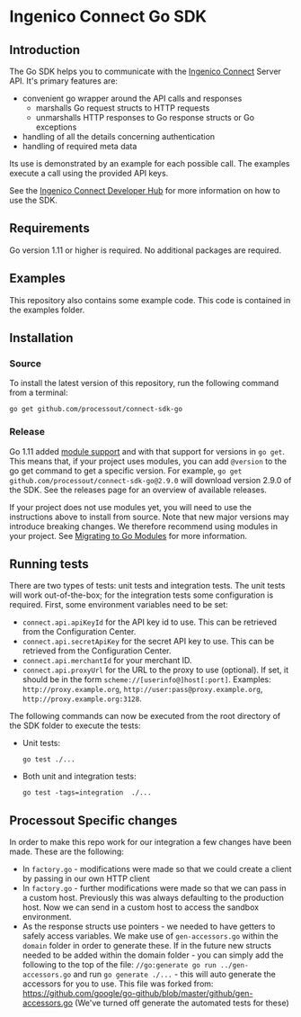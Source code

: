 # Ingenico Connect Go SDK

## Introduction

The Go SDK helps you to communicate with the [Ingenico Connect](https://epayments.developer-ingenico.com/) Server API. It's primary features are:

* convenient go wrapper around the API calls and responses
    * marshalls Go request structs to HTTP requests
    * unmarshalls HTTP responses to Go response structs or Go exceptions
* handling of all the details concerning authentication
* handling of required meta data

Its use is demonstrated by an example for each possible call. The examples execute a call using the provided API keys.

See the [Ingenico Connect Developer Hub](https://epayments.developer-ingenico.com/documentation/sdk/server/go/) for more information on how to use the SDK.

## Requirements

Go version 1.11 or higher is required. No additional packages are required.

## Examples

This repository also contains some example code. This code is contained in the examples folder.

## Installation

### Source

To install the latest version of this repository, run the following command from a terminal:

    go get github.com/processout/connect-sdk-go

### Release

Go 1.11 added [module support](https://blog.golang.org/using-go-modules) and with that support for versions in `go get`. This means that, if your project uses modules, you can add `@version` to the go get command to get a specific version. For example, `go get github.com/processout/connect-sdk-go@2.9.0` will download version 2.9.0 of the SDK. See the releases page for an overview of available releases.

If your project does not use modules yet, you will need to use the instructions above to install from source. Note that new major versions may introduce breaking changes. We therefore recommend using modules in your project. See [Migrating to Go Modules](https://blog.golang.org/migrating-to-go-modules) for more information.

## Running tests

There are two types of tests: unit tests and integration tests. The unit tests will work out-of-the-box; for the integration tests some configuration is required. First, some environment variables need to be set:

* `connect.api.apiKeyId` for the API key id to use. This can be retrieved from the Configuration Center.
* `connect.api.secretApiKey` for the secret API key to use. This can be retrieved from the Configuration Center.
* `connect.api.merchantId` for your merchant ID.
* `connect.api.proxyUrl` for the URL to the proxy to use (optional). If set, it should be in the form `scheme://[userinfo@]host[:port]`. Examples: `http://proxy.example.org`, `http://user:pass@proxy.example.org`, `http://proxy.example.org:3128`.

The following commands can now be executed from the root directory of the SDK folder to execute the tests:

* Unit tests:
    
    ```
    go test ./...
    ```
*  Both unit and integration tests:
    
    ```
    go test -tags=integration  ./...
    ```

## Processout Specific changes

In order to make this repo work for our integration a few changes have been made. These are the following:
* In `factory.go` - modifications were made so that we could create a client by passing in our own HTTP client
* In `factory.go` - further modifications were made so that we can pass in a custom host. Previously this was always defaulting to the production host. Now we can send in a custom host to access the sandbox environment.
* As the response structs use pointers - we needed to have getters to safely access variables. We make use of `gen-accessors.go` within the `domain` folder in order to generate these. If in the future new structs needed to be added within the domain folder - you can simply add the following to the top of the file: `//go:generate go run ../gen-accessors.go` and run `go generate ./...` - this will auto generate the accessors for you to use. This file was forked from: https://github.com/google/go-github/blob/master/github/gen-accessors.go (We've turned off generate the automated tests for these)